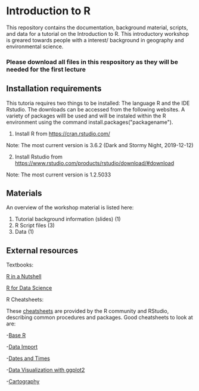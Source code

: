 # Introduction to R

This repository contains the documentation, background material, scripts, and data for a tutorial on the Introduction to R. This introductory workshop is greared towards people with a interest/ background in geography and environmental science.

### Please download all files in this respository as they will be needed for the first lecture

## Installation requirements

This tutoria requires two things to be installed: The language R and the IDE Rstudio. The downloads can be accessed from the following websites. A variety of packages willl be used and will be instaled within the R environment using the command install.packages("packagename").

1. Install R from https://cran.rstudio.com/
 
Note: The most current version is 3.6.2 (Dark and Stormy Night, 2019-12-12)

2. Install Rstudio from https://www.rstudio.com/products/rstudio/download/#download

Note: The most current version is 1.2.5033

## Materials 

An overview of the workshop material is listed here:

1. Tutorial background information (slides) (1)
2. R Script files (3)
3. Data (1)

## External resources
Textbooks:

[R in a Nutshell](http://guianaplants.stir.ac.uk/seminar/resources/R_in_a_Nutshell_Second_Edition.pdf)


[R for Data Science](https://r4ds.had.co.nz/transform.html)


R Cheatsheets:

These [cheatsheets](https://rstudio.com/resources/cheatsheets/) are provided by the R community and RStudio, describing common procedures and packages. Good cheatsheets to look at are: 

-[Base R](http://github.com/rstudio/cheatsheets/raw/master/base-r.pdf)

-[Data Import](https://github.com/rstudio/cheatsheets/raw/master/data-import.pdf)

-[Dates and Times](https://github.com/rstudio/cheatsheets/raw/master/lubridate.pdf)

-[Data Visualization with ggplot2](https://github.com/rstudio/cheatsheets/raw/master/data-visualization-2.1.pdf)

-[Cartography](https://github.com/rstudio/cheatsheets/raw/master/cartography.pdf)




